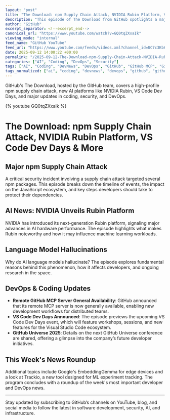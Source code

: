 ```yaml
---
layout: "post"
title: "The Download: npm Supply Chain Attack, NVIDIA Rubin Platform, VS Code Dev Days & More"
description: "This episode of The Download from GitHub spotlights a major npm supply chain attack, explores the new NVIDIA Rubin AI platform, delves into why language models hallucinate, reviews the general availability of the remote GitHub MCP server, highlights VS Code Dev Days, and previews GitHub Universe 2025. Stay informed about critical security events and the latest AI, coding, and DevOps updates from across the tech landscape."
author: "GitHub"
excerpt_separator: <!--excerpt_end-->
canonical_url: "https://www.youtube.com/watch?v=GQ0tqZXxaIk"
viewing_mode: "internal"
feed_name: "GitHub YouTube"
feed_url: "https://www.youtube.com/feeds/videos.xml?channel_id=UC7c3Kb6jYCRj4JOHHZTxKsQ"
date: 2025-09-12 14:00:22 +00:00
permalink: "/2025-09-12-The-Download-npm-Supply-Chain-Attack-NVIDIA-Rubin-Platform-VS-Code-Dev-Days-and-More.html"
categories: ["AI", "Coding", "DevOps", "Security"]
tags: ["AI", "Coding", "DevNews", "DevOps", "GitHub", "GitHub MCP", "GitHub Universe", "Language Models", "Machine Learning", "npm", "NVIDIA Rubin", "Remote Servers", "Security", "Software Development", "Supply Chain Attack", "TheDownload", "Videos", "VS Code", "VS Code Dev Days"]
tags_normalized: ["ai", "coding", "devnews", "devops", "github", "github mcp", "github universe", "language models", "machine learning", "npm", "nvidia rubin", "remote servers", "security", "software development", "supply chain attack", "thedownload", "videos", "vs code", "vs code dev days"]
---
```


GitHub's The Download, hosted by the GitHub team, covers a high-profile npm supply chain attack, new AI platforms like NVIDIA Rubin, VS Code Dev Days, and major updates in coding, security, and DevOps.<!--excerpt_end-->

{% youtube GQ0tqZXxaIk %}

# The Download: npm Supply Chain Attack, NVIDIA Rubin Platform, VS Code Dev Days & More

## Major npm Supply Chain Attack

A critical security incident involving a supply chain attack targeted several npm packages. This episode breaks down the timeline of events, the impact on the JavaScript ecosystem, and key steps developers should take to protect their dependencies.

## AI News: NVIDIA Unveils Rubin Platform

NVIDIA has introduced its next-generation Rubin platform, signaling major advances in AI hardware performance. The episode highlights what makes Rubin noteworthy and how it may influence machine learning workloads.

## Language Model Hallucinations

Why do AI language models hallucinate? The episode explores fundamental reasons behind this phenomenon, how it affects developers, and ongoing research in the space.

## DevOps & Coding Updates

- **Remote GitHub MCP Server General Availability**: GitHub announced that its remote MCP server is now generally available, enabling new development workflows for distributed teams.
- **VS Code Dev Days Announced**: The episode previews the upcoming VS Code Dev Days event, which will feature workshops, sessions, and new features for the Visual Studio Code ecosystem.
- **GitHub Universe 2025**: Details on the next GitHub Universe conference are shared, offering a glimpse into the company’s future developer initiatives.

## This Week's News Roundup

Additional topics include Google's EmbeddingGemma for edge devices and a look at Trackio, a new tool designed for ML experiment tracking. The program concludes with a roundup of the week's most important developer and DevOps news.

---

Stay updated by subscribing to GitHub’s channels on YouTube, blog, and social media to follow the latest in software development, security, AI, and infrastructure.
